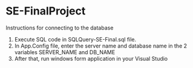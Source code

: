 # SE-FinalProject
Instructions for connecting to the database
1. Execute SQL code in SQLQuery-SE-Final.sql file.
2. In App.Config file, enter the server name and database name in the 2 variables SERVER_NAME and DB_NAME  
<add connectionString="Data Source=SERVER_NAME;Initial Catalog=DB_NAME; Integrated Security=true" 
			 name="MyConn" providerName="System.Data.SqlClient"/>
3. After that, run windows form application in your Visual Studio
       
